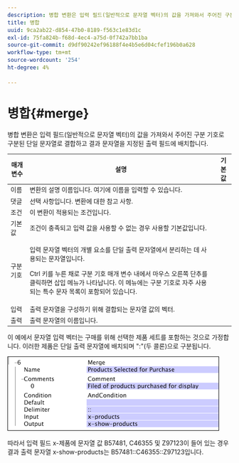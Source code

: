 ```yaml
---
description: 병합 변환은 입력 필드(일반적으로 문자열 벡터)의 값을 가져와서 주어진 구분 기호로 구분된 단일 문자열로 결합하고 결과 문자열을 지정된 출력 필드에 배치합니다.
title: 병합
uuid: 9ca2ab22-d854-47b0-8189-f563c1e83d1c
exl-id: 75fa824b-f68d-4ec4-a75d-0f742a7bb1ba
source-git-commit: d9df90242ef96188f4e4b5e6d04cfef196b0a628
workflow-type: tm+mt
source-wordcount: '254'
ht-degree: 4%

---
```


# 병합{#merge}

병합 변환은 입력 필드(일반적으로 문자열 벡터)의 값을 가져와서 주어진 구분 기호로 구분된 단일 문자열로 결합하고 결과 문자열을 지정된 출력 필드에 배치합니다.

<table id="table_2458E008C9A14B31A774E6819D07E9BE"> 
 <thead> 
  <tr> 
   <th colname="col1" class="entry"> 매개 변수 </th> 
   <th colname="col2" class="entry"> 설명 </th> 
   <th colname="col3" class="entry"> 기본값 </th> 
  </tr> 
 </thead>
 <tbody> 
  <tr> 
   <td colname="col1"> 이름 </td> 
   <td colname="col2"> 변환의 설명 이름입니다. 여기에 이름을 입력할 수 있습니다. </td> 
   <td colname="col3"></td> 
  </tr> 
  <tr> 
   <td colname="col1"> 댓글 </td> 
   <td colname="col2"> 선택 사항입니다. 변환에 대한 참고 사항. </td> 
   <td colname="col3"></td> 
  </tr> 
  <tr> 
   <td colname="col1"> 조건 </td> 
   <td colname="col2"> 이 변환이 적용되는 조건입니다. </td> 
   <td colname="col3"></td> 
  </tr> 
  <tr> 
   <td colname="col1"> 기본값 </td> 
   <td colname="col2"> 조건이 충족되고 입력 값을 사용할 수 없는 경우 사용할 기본값입니다. </td> 
   <td colname="col3"></td> 
  </tr> 
  <tr> 
   <td colname="col1"> 구분 기호 </td> 
   <td colname="col2"> <p>입력 문자열 벡터의 개별 요소를 단일 출력 문자열에서 분리하는 데 사용되는 문자열입니다. </p> <p> Ctrl 키를 누른 채로 구분 기호 매개 변수 내에서 마우스 오른쪽 단추를 클릭하면 <span class="wintitle"> 삽입</span> 메뉴가 나타납니다. 이 메뉴에는 구분 기호로 자주 사용되는 특수 문자 목록이 포함되어 있습니다. </p> </td> 
   <td colname="col3"></td> 
  </tr> 
  <tr> 
   <td colname="col1"> 입력 </td> 
   <td colname="col2"> 출력 문자열을 구성하기 위해 결합되는 문자열 값의 벡터. </td> 
   <td colname="col3"></td> 
  </tr> 
  <tr> 
   <td colname="col1"> 출력 </td> 
   <td colname="col2"> 출력 문자열의 이름입니다. </td> 
   <td colname="col3"></td> 
  </tr> 
 </tbody> 
</table>

이 예에서 문자열 입력 벡터는 구매를 위해 선택한 제품 세트를 포함하는 것으로 가정합니다. 이러한 제품은 단일 출력 문자열에 배치되며 &quot;:&quot;(두 콜론)으로 구분됩니다.

![](assets/cfg_TransformationType_Merge.png)

따라서 입력 필드 x-제품에 문자열 값 B57481, C46355 및 Z97123이 들어 있는 경우 결과 출력 문자열 x-show-products는 B57481::C46355::Z97123입니다.
